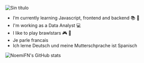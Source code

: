 ![Sin título](https://user-images.githubusercontent.com/89494142/194278211-2048833a-1f98-47f4-887e-7ceaa7037c88.png)

- I’m currently learning Javascript, frontend and backend  :books: :file_folder:
- I'm working as a Data Analyst :computer:
- I like to play brawlstars :video_game: :iphone:
- Je parle francais 
- Ich lerne Deutsch und meine Mutterschprache ist Spanisch




![NoemiFN's GitHub stats](https://github-readme-stats.vercel.app/api?username=NoemiFN&show_icons=true&theme=dracula)

